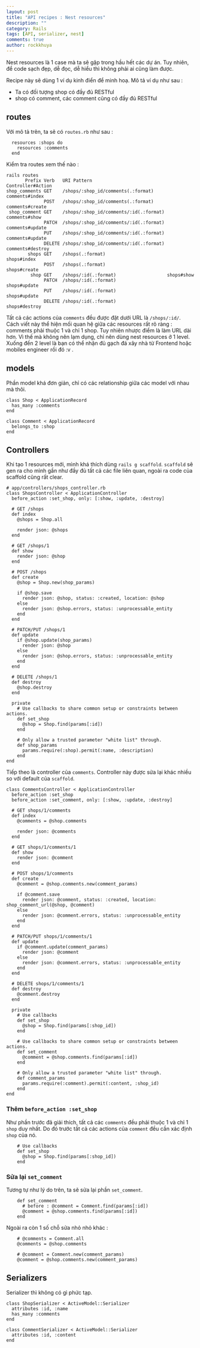 ```yaml
---
layout: post
title: "API recipes : Nest resources"
description: ""
category: Rails
tags: [API, serializer, nest]
comments: true
author: rockkhuya
---
```


Nest resources là 1 case mà ta sẽ gặp trong hầu hết các dự án. Tuy nhiên, để code sạch đẹp, dễ đọc, dễ hiểu thì không phải ai cũng làm được. 

Recipe này sẽ dùng 1 ví dụ kinh điển để minh hoạ. Mô tả ví dụ như sau : 
- Ta có đối tượng shop có đầy đủ RESTful
- shop có comment, các comment cũng có đầy đủ RESTful

<!-- more -->

## routes

Với mô tả trên, ta sẽ có `routes.rb` như sau : 

```
  resources :shops do
    resources :comments
  end
```

Kiểm tra routes xem thế nào : 

```
rails routes
       Prefix Verb   URI Pattern                            Controller#Action
shop_comments GET    /shops/:shop_id/comments(.:format)     comments#index
              POST   /shops/:shop_id/comments(.:format)     comments#create
 shop_comment GET    /shops/:shop_id/comments/:id(.:format) comments#show
              PATCH  /shops/:shop_id/comments/:id(.:format) comments#update
              PUT    /shops/:shop_id/comments/:id(.:format) comments#update
              DELETE /shops/:shop_id/comments/:id(.:format) comments#destroy
        shops GET    /shops(.:format)                       shops#index
              POST   /shops(.:format)                       shops#create
         shop GET    /shops/:id(.:format)                   shops#show
              PATCH  /shops/:id(.:format)                   shops#update
              PUT    /shops/:id(.:format)                   shops#update
              DELETE /shops/:id(.:format)                   shops#destroy
```

Tất cả các actions của `comments` đều được đặt dưới URL là `/shops/:id/`. 
Cách viết này thể hiện mối quan hệ giữa các resources rất rõ ràng : comments phải thuộc 1 và chỉ 1 shop. 
Tuy nhiên nhược điểm là làm URL dài hơn. 
Vì thế mà không nên lạm dụng, chỉ nên dùng nest resources ở 1 level. Xuống đến 2 level là bạn có thể nhận đủ gạch đá xây nhà từ Frontend hoặc mobiles engineer rồi đó :v . 

## models

Phần model khá đơn giản, chỉ có các relationship giữa các model với nhau mà thôi. 

```
class Shop < ApplicationRecord
  has_many :comments
end

class Comment < ApplicationRecord
  belongs_to :shop
end
```

## Controllers

Khi tạo 1 resources mới, mình khá thích dùng `rails g scaffold`. `scaffold` sẽ gen ra cho mình gần như đầy đủ tất cả các file liên quan, ngoài ra code của scaffold cũng rất clear.

```
# app/controllers/shops_controller.rb
class ShopsController < ApplicationController
  before_action :set_shop, only: [:show, :update, :destroy]

  # GET /shops
  def index
    @shops = Shop.all

    render json: @shops
  end

  # GET /shops/1
  def show
    render json: @shop
  end

  # POST /shops
  def create
    @shop = Shop.new(shop_params)

    if @shop.save
      render json: @shop, status: :created, location: @shop
    else
      render json: @shop.errors, status: :unprocessable_entity
    end
  end

  # PATCH/PUT /shops/1
  def update
    if @shop.update(shop_params)
      render json: @shop
    else
      render json: @shop.errors, status: :unprocessable_entity
    end
  end

  # DELETE /shops/1
  def destroy
    @shop.destroy
  end

  private
    # Use callbacks to share common setup or constraints between actions.
    def set_shop
      @shop = Shop.find(params[:id])
    end

    # Only allow a trusted parameter "white list" through.
    def shop_params
      params.require(:shop).permit(:name, :description)
    end
end
```

Tiếp theo là controller của `comments`. Controller này được sửa lại khác nhiều so với default của `scaffold`.

```
class CommentsController < ApplicationController
  before_action :set_shop
  before_action :set_comment, only: [:show, :update, :destroy]

  # GET shops/1/comments
  def index
    @comments = @shop.comments

    render json: @comments
  end

  # GET shops/1/comments/1
  def show
    render json: @comment
  end

  # POST shops/1/comments
  def create
    @comment = @shop.comments.new(comment_params)

    if @comment.save
      render json: @comment, status: :created, location: shop_comment_url(@shop, @comment)
    else
      render json: @comment.errors, status: :unprocessable_entity
    end
  end

  # PATCH/PUT shops/1/comments/1
  def update
    if @comment.update(comment_params)
      render json: @comment
    else
      render json: @comment.errors, status: :unprocessable_entity
    end
  end

  # DELETE shops/1/comments/1
  def destroy
    @comment.destroy
  end

  private
    # Use callbacks 
    def set_shop
      @shop = Shop.find(params[:shop_id])
    end

    # Use callbacks to share common setup or constraints between actions.
    def set_comment
      @comment = @shop.comments.find(params[:id])
    end

    # Only allow a trusted parameter "white list" through.
    def comment_params
      params.require(:comment).permit(:content, :shop_id)
    end
end
```

### Thêm `before_action :set_shop`
Như phần trước đã giải thích, tất cả các `comments` đều phải thuộc 1 và chỉ 1 `shop` duy nhất. Do đó trước tất cả các actions của `comment` đều cần xác định `shop` của nó. 

```
    # Use callbacks 
    def set_shop
      @shop = Shop.find(params[:shop_id])
    end
```

### Sửa lại `set_comment`
Tương tự như lý do trên, ta sẽ sửa lại phần `set_comment`.

```
    def set_comment
      # before : @comment = Comment.find(params[:id])
      @comment = @shop.comments.find(params[:id])
    end
```

Ngoài ra còn 1 số chỗ sửa nhỏ nhỏ khác : 

```
    # @comments = Comment.all
    @comments = @shop.comments

    # @comment = Comment.new(comment_params)
    @comment = @shop.comments.new(comment_params)
```

## Serializers

Serializer thì không có gì phức tạp. 

```
class ShopSerializer < ActiveModel::Serializer
  attributes :id, :name
  has_many :comments
end

class CommentSerializer < ActiveModel::Serializer
  attributes :id, :content
end
```
